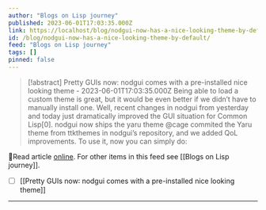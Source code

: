 ```yaml
---
author: "Blogs on Lisp journey"
published: 2023-06-01T17:03:35.000Z
link: https://localhost/blog/nodgui-now-has-a-nice-looking-theme-by-default/
id: /blog/nodgui-now-has-a-nice-looking-theme-by-default/
feed: "Blogs on Lisp journey"
tags: []
pinned: false
---
```

> [!abstract] Pretty GUIs now: nodgui comes with a pre-installed nice looking theme - 2023-06-01T17:03:35.000Z
> Being able to load a custom theme is great, but it would be even better if we didn’t have to manually install one. Well, recent changes in nodgui from yesterday and today just dramatically improved the GUI situation for Common Lisp[0]. nodgui now ships the yaru theme @cage commited the Yaru theme from ttkthemes in nodgui’s repository, and we added QoL improvements. To use it, now you can simply do:

🔗Read article [online](https://localhost/blog/nodgui-now-has-a-nice-looking-theme-by-default/). For other items in this feed see [[Blogs on Lisp journey]].

- [ ] [[Pretty GUIs now꞉ nodgui comes with a pre-installed nice looking theme]]
- - -


